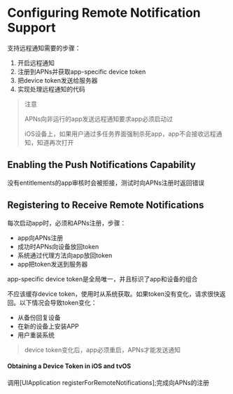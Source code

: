 # Configuring Remote Notification Support

支持远程通知需要的步骤：

1. 开启远程通知
2. 注册到APNs并获取app-specific device token
3. 把device token发送给服务器
4. 实现处理远程通知的代码

> 注意
>
> APNs向非运行的app发送远程通知要求app必须启动过
>
> iOS设备上，如果用户通过多任务界面强制杀死app，app不会接收远程通知，知道再次打开

## Enabling the Push Notifications Capability

没有entitlements的app审核时会被拒接，测试时向APNs注册时返回错误

## Registering to Receive Remote Notifications

每次启动app时，必须和APNs注册，步骤：

* app向APNs注册
* 成功时APNs向设备放回token
* 系统通过代理方法向app放回token
* app把token发送到服务器 

app-specific device token是全局唯一，并且标识了app和设备的组合

不应该缓存device token，使用时从系统获取。如果token没有变化，请求很快返回。以下情况会导致token变化：

* 从备份回复设备
* 在新的设备上安装APP
* 用户重装系统

> device token变化后，app必须重启，APNs才能发送通知

#### Obtaining a Device Token in iOS and tvOS

调用\[UIApplication registerForRemoteNotifications\];完成向APNs的注册  




